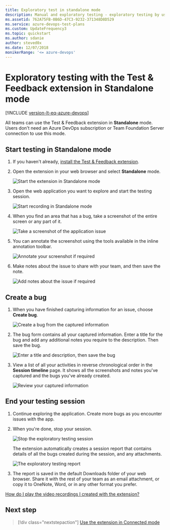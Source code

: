 ```yaml
---
title: Exploratory test in standalone mode
description: Manual and exploratory testing - exploratory testing by using the Microsoft Test & Feedback extension in Standalone mode
ms.assetid: 762A75FB-0B6D-47C3-9232-371348D8D529
ms.service: azure-devops-test-plans
ms.custom: UpdateFrequency3
ms.topic: quickstart
ms.author: sdanie
author: steved0x
ms.date: 12/07/2018
monikerRange: '<= azure-devops'
---
```


# Exploratory testing with the Test &amp; Feedback extension in Standalone mode

[!INCLUDE [version-lt-eq-azure-devops](../includes/version-lt-eq-azure-devops.md)] 

All teams can use the Test &amp; Feedback extension in **Standalone** mode. 
Users don't need an Azure DevOps subscription 
or Team Foundation Server connection to use this mode.

<a name="testmode"></a>
## Start testing in Standalone mode

1. If you haven't already, [install the Test &amp; Feedback extension](perform-exploratory-tests.md).

1. Open the extension in your web browser and select **Standalone** mode.

   ![Start the extension in Standalone mode](media/standalone-mode-exploratory-testing/standalonemode-01.png)

1. Open the web application you want to explore and
   start the testing session.

   ![Start recording in Standalone mode](media/standalone-mode-exploratory-testing/standalonemode-02.png)

1. When you find an area that has a bug, take a screenshot of the entire screen or any part of it.

   ![Take a screenshot of the application issue](media/standalone-mode-exploratory-testing/standalonemode-03.png)

1. You can annotate the screenshot using the tools available in the inline annotation toolbar. 

   ![Annotate your screenshot if required](media/standalone-mode-exploratory-testing/standalonemode-04.png)

1. Make notes about the issue to share with your team, and then save the note.

   ![Add notes about the issue if required](media/standalone-mode-exploratory-testing/standalonemode-05.png)

<a name="createbug"></a>
## Create a bug

1. When you have finished capturing information for an issue, choose **Create bug**.

   ![Create a bug from the captured information](media/standalone-mode-exploratory-testing/standalonemode-06.png)

1. The bug form contains all your captured information. 
   Enter a title for the bug and add any additional notes 
   you require to the description. Then save the bug.

   ![Enter a title and description, then save the bug](media/standalone-mode-exploratory-testing/standalonemode-07.png)

1. View a list of all your activities in reverse chronological
   order in the **Session timeline** page. It shows all the
   screenshots and notes you've captured and the bugs you've already created.

   ![Review your captured information](media/standalone-mode-exploratory-testing/standalonemode-07a.png)

<a name="endsession"></a>
## End your testing session

1. Continue exploring the application. Create more bugs as you encounter
   issues with the app.
   
1. When you're done, stop your session.

   ![Stop the exploratory testing session](media/standalone-mode-exploratory-testing/standalonemode-08.png)

   The extension automatically creates a session report that contains 
   details of all the bugs created during the session, and any attachments. 
  
   ![The exploratory testing report](media/standalone-mode-exploratory-testing/standalonemode-09.png)

1. The report is saved in the default Downloads folder of your web browser. 
   Share it with the rest of your team as an email attachment, or 
   copy it to OneNote, Word, or in any other format you prefer.

[How do I play the video recordings I created with the extension?](reference-qa.yml#recording-playback)

## Next step

> [!div class="nextstepaction"]
> [Use the extension in Connected mode](connected-mode-exploratory-testing.md)
